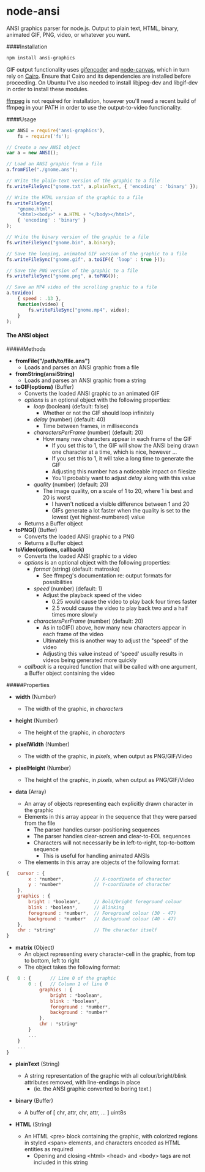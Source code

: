 node-ansi
=========

ANSI graphics parser for node.js.  Output to plain text, HTML, binary, animated GIF, PNG, video, or whatever you want.

####Installation

```sh
npm install ansi-graphics
```

GIF output functionality uses [gifencoder](https://github.com/eugeneware/gifencoder) and [node-canvas](https://github.com/Automattic/node-canvas), which in turn rely on [Cairo](http://cairographics.org/).  Ensure that Cairo and its dependencies are installed before proceeding.  On Ubuntu I've also needed to install libjpeg-dev and libgif-dev in order to install these modules.

[ffmpeg](http://ffmpeg.org/) is not required for installation, however you'll need a recent build of ffmpeg in your PATH in order to use the output-to-video functionality.

####Usage

```js
var ANSI = require('ansi-graphics'),
	fs = require('fs');

// Create a new ANSI object
var a = new ANSI();

// Load an ANSI graphic from a file
a.fromFile("./gnome.ans");

// Write the plain-text version of the graphic to a file
fs.writeFileSync("gnome.txt", a.plainText, { 'encoding' : 'binary' });

// Write the HTML version of the graphic to a file
fs.writeFileSync(
	"gnome.html",
	"<html><body>" + a.HTML + "</body></html>",
	{ 'encoding' : 'binary' }
);

// Write the binary version of the graphic to a file
fs.writeFileSync("gnome.bin", a.binary);

// Save the looping, animated GIF version of the graphic to a file
fs.writeFileSync("gnome.gif", a.toGIF({ 'loop' : true }));

// Save the PNG version of the graphic to a file
fs.writeFileSync("gnome.png", a.toPNG());

// Save an MP4 video of the scrolling graphic to a file
a.toVideo(
	{ speed : .13 },
	function(video) {
		fs.writeFileSync("gnome.mp4", video);
	}
);
```

#### The ANSI object

#####Methods

- **fromFile("/path/to/file.ans")**
	- Loads and parses an ANSI graphic from a file
- **fromString(ansiString)**
	- Loads and parses an ANSI graphic from a string
- **toGIF(options)** (Buffer)
	- Converts the loaded ANSI graphic to an animated GIF
	- *options* is an optional object with the following properties:
		- *loop* (boolean) (default: false)
			- Whether or not the GIF should loop infinitely
		- *delay* (number) (default: 40)
			- Time between frames, in milliseconds
		- *charactersPerFrame* (number) (default: 20)
			- How many new characters appear in each frame of the GIF
				- If you set this to 1, the GIF will show the ANSI being drawn one character at a time, which is nice, however ...
				- If you set this to 1, it will take a long time to generate the GIF
				- Adjusting this number has a noticeable impact on filesize
				- You'll probably want to adjust *delay* along with this value
		- *quality* (number) (default: 20)
			- The image quality, on a scale of 1 to 20, where 1 is best and 20 is worst
				- I haven't noticed a visible difference between 1 and 20
				- GIFs generate a lot faster when the quality is set to the lowest (yet highest-numbered) value
	- Returns a Buffer object
- **toPNG()** (Buffer)
	- Converts the loaded ANSI graphic to a PNG
	- Returns a Buffer object
- **toVideo(options, callback)**
	- Converts the loaded ANSI graphic to a video
	- *options* is an optional object with the following properties:
		- *format* (string) (default: matroska)
			- See ffmpeg's documentation re: output formats for possibilities
		- *speed* (number) (default: 1)
			- Adjust the playback speed of the video
				- 0.25 would cause the video to play back four times faster
				- 2.5 would cause the video to play back two and a half times more slowly
		- *charactersPerFrame* (number) (default: 20)
			- As in toGIF() above, how many new characters appear in each frame of the video
			- Ultimately this is another way to adjust the "speed" of the video
			- Adjusting this value instead of 'speed' usually results in videos being generated more quickly
	- *callback* is a required function that will be called with one argument, a Buffer object containing the video

#####Properties

- **width** (Number)
	- The width of the graphic, in *characters*

- **height** (Number)
	- The height of the graphic, in *characters*

- **pixelWidth** (Number)
	- The width of the graphic, in *pixels*, when output as PNG/GIF/Video

- **pixelHeight** (Number)
	- The height of the graphic, in *pixels*, when output as PNG/GIF/Video

- **data** (Array)
	- An array of objects representing each explicitly drawn character in the graphic
	- Elements in this array appear in the sequence that they were parsed from the file
		- The parser handles cursor-positioning sequences
		- The parser handles clear-screen and clear-to-EOL sequences
		- Characters will not necessarily be in left-to-right, top-to-bottom sequence
			- This is useful for handling animated ANSIs
	- The elements in this array are objects of the following format:

```js
{	cursor : {
		x : *number*,			// X-coordinate of character
		y : *number*			// Y-coordinate of character
	},
	graphics : {
		bright : *boolean*,		// Bold/bright foreground colour
		blink : *boolean*,		// Blinking
		foreground : *number*,	// Foreground colour (30 - 47)
		background : *number*	// Background colour (40 - 47)
	},
	chr : *string*				// The character itself
}
```
- **matrix** (Object)
	- An object representing every character-cell in the graphic, from top to bottom, left to right
	- The object takes the following format:

```js
{	0 : { 		// Line 0 of the graphic
		0 : {	// Column 1 of line 0
			graphics : {
				bright : *boolean*,
				blink : *boolean*,
				foreground : *number*,
				background : *number*
			},
			chr : *string*
		}
		...
	}
	...
}
```

- **plainText** (String)
	- A string representation of the graphic with all colour/bright/blink attributes removed, with line-endings in place
		- (ie. the ANSI graphic converted to boring text.)

- **binary** (Buffer)
	- A buffer of [ chr, attr, chr, attr, ... ] uint8s

- **HTML** (String)
	- An HTML &lt;pre&gt; block containing the graphic, with colorized regions in styled &lt;span&gt; elements, and characters encoded as HTML entities as required
		- Opening and closing &lt;html&gt; &lt;head&gt; and &lt;body&gt; tags are not included in this string